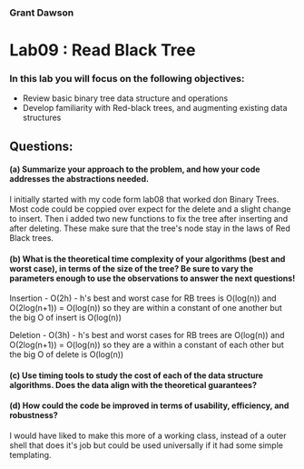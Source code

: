 ### Grant Dawson

# Lab09 : Read Black Tree

### In this lab you will focus on the following objectives:
*  Review basic binary tree data structure and operations
*  Develop familiarity with Red-black trees, and augmenting existing data structures
## Questions:

#### (a)  Summarize your approach to the problem, and how your code addresses the abstractions needed.
  I initially started with my code form lab08 that worked don Binary Trees. Most code could be coppied over expect for the delete and a slight change to insert. Then i added two new functions to fix the tree after inserting and after deleting. These make sure that the tree's node stay in the laws of Red Black trees.
#### (b)  What is the theoretical time complexity of your algorithms (best and worst case), in terms of the size of the tree?  Be sure to vary the parameters enough to use the observations to answer the next questions!
Insertion - O(2h) - h's best and worst case for RB trees is O(log(n)) and O(2log(n+1)) = O(log(n)) so they are within a constant of one another but the big O of insert is O(log(n))

Deletion - O(3h) - h's best and worst cases for RB trees are O(log(n)) and O(2log(n+1)) = O(log(n)) so they are a within a constant of each other but the big O of delete is O(log(n))
#### (c)  Use timing tools to study the cost of each of the data structure algorithms.  Does the data align with the theoretical guarantees?

#### (d)  How could the code be improved in terms of usability, efficiency, and robustness?
  I would have liked to make this more of a working class, instead of a outer shell that does it's job but could be used universally if it had some simple templating.

